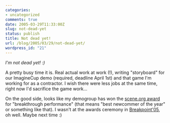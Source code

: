 ```yaml
---
categories:
- uncategorized
comments: true
date: 2005-03-29T11:33:00Z
slug: not-dead-yet
status: publish
title: Not dead yet!
url: /blog/2005/03/29/not-dead-yet/
wordpress_id: "21"
---
```


_I'm not dead yet! :)_

A pretty busy time it is. Real actual work at work (!), writing "storyboard" for our ImagineCup demo (required, deadline April 1st) and that game I'm working for as a contractor. I wish there were less jobs at the same time, right now I'd sacrifice the game work...

On the good side, looks like my demogroup has won the [scene.org award](http://awards.scene.org/pastawards.php?year=2004) for "breakthrough performance" (that means "best newcommer of the year" or something like that). I wasn't at the awards ceremony in [Breakpoint'05](http://breakpoint.untergrund.net/), oh well. Maybe next time :)

